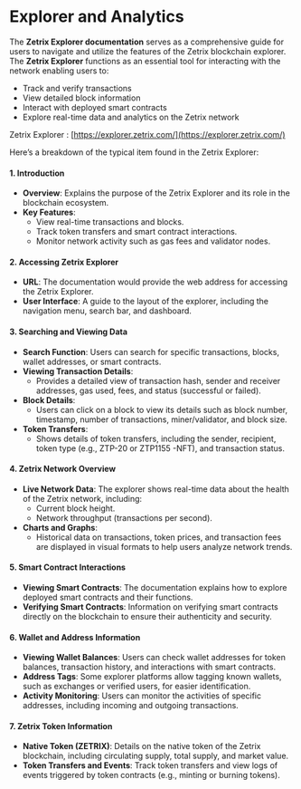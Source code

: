 # Explorer and Analytics

The **Zetrix Explorer documentation** serves as a comprehensive guide for users to navigate and utilize the features of the Zetrix blockchain explorer. The **Zetrix Explorer** functions as an essential tool for interacting with the network enabling users to:

* Track and verify transactions
* View detailed block information
* Interact with deployed smart contracts
* Explore real-time data and analytics on the Zetrix network

Zetrix Explorer : [https://explorer.zetrix.com/](https://explorer.zetrix.com/)

Here’s a breakdown of the typical item found in the Zetrix Explorer:

#### 1. **Introduction**

* **Overview**: Explains the purpose of the Zetrix Explorer and its role in the blockchain ecosystem.
* **Key Features**:
  * View real-time transactions and blocks.
  * Track token transfers and smart contract interactions.
  * Monitor network activity such as gas fees and validator nodes.

#### 2. **Accessing Zetrix Explorer**

* **URL**: The documentation would provide the web address for accessing the Zetrix Explorer.
* **User Interface**: A guide to the layout of the explorer, including the navigation menu, search bar, and dashboard.

#### 3. **Searching and Viewing Data**

* **Search Function**: Users can search for specific transactions, blocks, wallet addresses, or smart contracts.
* **Viewing Transaction Details**:
  * Provides a detailed view of transaction hash, sender and receiver addresses, gas used, fees, and status (successful or failed).
* **Block Details**:
  * Users can click on a block to view its details such as block number, timestamp, number of transactions, miner/validator, and block size.
* **Token Transfers**:
  * Shows details of token transfers, including the sender, recipient, token type (e.g., ZTP-20 or ZTP1155 -NFT), and transaction status.

#### 4. **Zetrix Network Overview**

* **Live Network Data**: The explorer shows real-time data about the health of the Zetrix network, including:
  * Current block height.
  * Network throughput (transactions per second).
* **Charts and Graphs**:
  * Historical data on transactions, token prices, and transaction fees are displayed in visual formats to help users analyze network trends.

#### 5. **Smart Contract Interactions**

* **Viewing Smart Contracts**: The documentation explains how to explore deployed smart contracts and their functions.
* **Verifying Smart Contracts**: Information on verifying smart contracts directly on the blockchain to ensure their authenticity and security.

#### 6. **Wallet and Address Information**

* **Viewing Wallet Balances**: Users can check wallet addresses for token balances, transaction history, and interactions with smart contracts.
* **Address Tags**: Some explorer platforms allow tagging known wallets, such as exchanges or verified users, for easier identification.
* **Activity Monitoring**: Users can monitor the activities of specific addresses, including incoming and outgoing transactions.

#### 7. **Zetrix Token Information**

* **Native Token (ZETRIX)**: Details on the native token of the Zetrix blockchain, including circulating supply, total supply, and market value.
* **Token Transfers and Events**: Track token transfers and view logs of events triggered by token contracts (e.g., minting or burning tokens).

